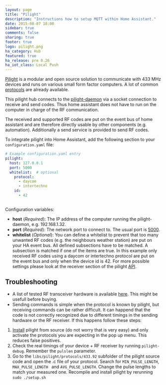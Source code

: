 ```yaml
---
layout: page
title: "Pilight"
description: "Instructions how to setup MQTT within Home Assistant."
date: 2015-08-07 18:00
sidebar: true
comments: false
sharing: true
footer: true
logo: pilight.png
ha_category: Hub
featured: true
ha_release: pre 0.26
ha_iot_class: Local Push
---
```


[Pilight](https://www.pilight.org/) is a modular and open source solution to communicate with 433 MHz devices and runs on various small form factor computers. A lot of common [protocols](https://wiki.pilight.org/doku.php/protocols) are already available.

This pilight hub connects to the [pilight-daemon](https://wiki.pilight.org/doku.php/pdaemon) via a socket connection to receive and send codes. Thus home assistant does not have to run on the computer in charge of the RF communication. 

The received and supported RF codes are put on the event bus of home assistant and are therefore directly usable by other components (e.g. automation). Additionally a send service is provided to send RF codes.

To integrate pilight into Home Assistant, add the following section to your `configuration.yaml` file:

```yaml
# Example configuration.yaml entry
pilight:
  host: 127.0.0.1
  port: 5000
  whitelist:  # optional
    protocol:
      - daycom
      - intertechno
    id:
      - 42
  
```

Configuration variables:

- **host** (*Required*): The IP address of the computer running the pilight-daemon, e.g. 192.168.1.32.
- **port** (*Required*): The network port to connect to. The usual port is [5000](https://www.pilight.org/development/api/).
- **whitelist** (*Optional*): You can define a whitelist to prevent that too many unwanted RF codes (e.g. the neighbours weather station) are put on your HA event bus. All defined subsections have to be matched. A subsection is matched if one of the items are true.
In this example only received RF codes using a daycom or intertechno protocol are put on the event bus and only when the device id is 42. For more possible settings please look at the receiver section of the pilight [API](https://www.pilight.org/development/api/).

## Troubleshooting

- A list of tested RF transceiver hardware is available [here](https://wiki.pilight.org/doku.php/electronics). This might be usefull before buying.
- Sending commands is simple when the protocol is known by pilight, but receiving commands can be rather difficult. It can happend that the code is not correctly recognized due to different timings in the sending hardware or the RF receiver. If this happens follow these steps:
1. [Install](https://www.pilight.org/get-started/installation/) pilight from source (do not worry that is very easy) and only activate the protocols you are expecting in the pop up menu. This reduces false positives.
2. Check the real timings of your device + RF receiver by running `pilight-debug`. Remember the `pulslen` parameter.
3. Go to the `libs/pilight/protocols/433.92` subfolder of the pilight source code and open the .c file of your protocol. Search for `MIN_PULSE_LENGTH`, `MAX_PULSE_LENGTH ` and `AVG_PULSE_LENGTH`. Change the pulse lengths to match your measured one. Recompile and install pilight by rerunning ```sudo ./setup.sh```
